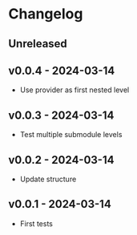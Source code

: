 # Changelog

## Unreleased

## v0.0.4 - 2024-03-14

- Use provider as first nested level

## v0.0.3 - 2024-03-14

- Test multiple submodule levels

## v0.0.2 - 2024-03-14

- Update structure

## v0.0.1 - 2024-03-14

- First tests
